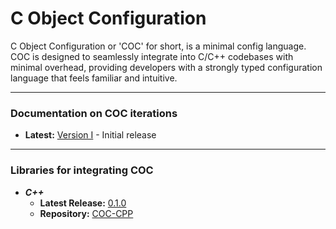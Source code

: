 # C Object Configuration
C Object Configuration or 'COC' for short, is a minimal config language. COC is designed to seamlessly integrate into C/C++ codebases with minimal overhead, providing developers with a strongly typed configuration language that feels familiar and intuitive.
___
### Documentation on COC iterations
- **Latest:** [Version I](coc_documentation_i.md) - Initial release
___
### Libraries for integrating COC
- ***C++***
	- **Latest Release:** [0.1.0](https://github.com/C-Object-Configuration/COC-CPP/releases/tag/0.1.0)
	- **Repository:** [COC-CPP](https://github.com/C-Object-Configuration/COC-CPP)